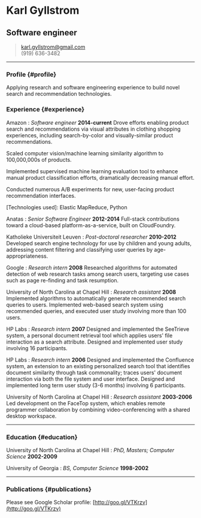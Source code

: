 # Karl Gyllstrom
## Software engineer

> [karl.gyllstrom@gmail.com](karl.gyllstrom@gmail.com)  
> (919) 636-3482

------

### Profile {#profile}

Applying research and software engineering experience to build novel search and recommendation technologies.

### Experience {#experience}

Amazon
: *Software engineer*
  __2014-current__
  Drove efforts enabling product search and recommendations via visual attributes in clothing shopping experiences, including search-by-color and visually-similar product recommendations.

  Scaled computer vision/machine learning similarity algorithm to 100,000,000s of products.

  Implemented supervised machine learning evaluation tool to enhance manual product classification efforts, dramatically decreasing manual effort.

  Conducted numerous A/B experiments for new, user-facing product recommendation interfaces.

  [Technologies used]: Elastic MapReduce, Python

Anatas
: *Senior Software Engineer*
  __2012-2014__
  Full-stack contributions toward a cloud-based platform-as-a-service, built on CloudFoundry.

Katholieke Universiteit Leuven
: *Post-doctoral researcher*
  __2010-2012__
  Developed search engine technology for use by children and young adults, addressing content filtering and classifying user queries by age-appropriateness.

Google
: *Research intern*
  __2008__
  Researched algorithms for automated detection of web research tasks among search users, targeting use cases such as page re-finding and task resumption.

University of North Carolina at Chapel Hill
: *Research assistant*
  __2008__
  Implemented algorithms to automatically generate recommended search queries to users. Implemented web-based search system using recommended queries, and executed user study involving more than 100 users.

HP Labs
: *Research intern*
  __2007__
  Designed and implemented the SeeTrieve system, a personal document retrieval tool which applies users' file interaction as a search attribute. Designed and implemented user study involving 16 participants.

HP Labs
: *Research intern*
  __2006__
  Designed and implemented the Confluence system, an extension to an existing personalized search tool that identifies document similarity through task commonality; traces users' document interaction via both the file system and user interface. Designed and implemented long term user study (3-6 months) involving 6 participants.

University of North Carolina at Chapel Hill
: *Research assistant*
  __2003-2006__
  Led development on the FaceTop system, which enables remote programmer collaboration by combining video-conferencing with a shared desktop workspace.

<!---
IBM
: *Software engineer intern*
  __2002__
   Developed technologies enabling suspension and resumption of Java processes in WebSphere.
--->

------

### Education {#education}

University of North Carolina at Chapel Hill
: *PhD, Masters; Computer Science*
  __2002-2009__ 

University of Georgia
: *BS, Computer Science*
  __1998-2002__

------

### Publications {#publications}

Please see Google Scholar profile: [http://goo.gl/VTKrzv](http://goo.gl/VTKrzv)
